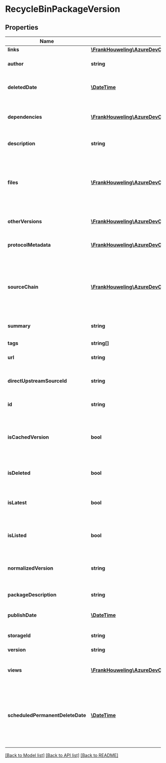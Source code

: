 # RecycleBinPackageVersion

## Properties
Name | Type | Description | Notes
------------ | ------------- | ------------- | -------------
**links** | [**\FrankHouweling\AzureDevOpsClient\Artifacts\Model\ReferenceLinks**](ReferenceLinks.md) | Related links | [optional] 
**author** | **string** | Package version author. | [optional] 
**deletedDate** | [**\DateTime**](\DateTime.md) | UTC date that this package version was deleted. | [optional] 
**dependencies** | [**\FrankHouweling\AzureDevOpsClient\Artifacts\Model\PackageDependency[]**](PackageDependency.md) | List of dependencies for this package version. | [optional] 
**description** | **string** | Package version description. | [optional] 
**files** | [**\FrankHouweling\AzureDevOpsClient\Artifacts\Model\PackageFile[]**](PackageFile.md) | Files associated with this package version, only relevant for multi-file package types. | [optional] 
**otherVersions** | [**\FrankHouweling\AzureDevOpsClient\Artifacts\Model\MinimalPackageVersion[]**](MinimalPackageVersion.md) | Other versions of this package. | [optional] 
**protocolMetadata** | [**\FrankHouweling\AzureDevOpsClient\Artifacts\Model\ProtocolMetadata**](ProtocolMetadata.md) | Extended data specific to a package type. | [optional] 
**sourceChain** | [**\FrankHouweling\AzureDevOpsClient\Artifacts\Model\UpstreamSource[]**](UpstreamSource.md) | List of upstream sources through which a package version moved to land in this feed. | [optional] 
**summary** | **string** | Package version summary. | [optional] 
**tags** | **string[]** | Package version tags. | [optional] 
**url** | **string** | Package version url. | [optional] 
**directUpstreamSourceId** | **string** | Upstream source this package was ingested from. | [optional] 
**id** | **string** | Id for the package. | [optional] 
**isCachedVersion** | **bool** | [Obsolete] Used for legacy scenarios and may be removed in future versions. | [optional] 
**isDeleted** | **bool** | True if this package has been deleted. | [optional] 
**isLatest** | **bool** | True if this is the latest version of the package by package type sort order. | [optional] 
**isListed** | **bool** | (NuGet Only) True if this package is listed. | [optional] 
**normalizedVersion** | **string** | Normalized version using normalization rules specific to a package type. | [optional] 
**packageDescription** | **string** | Package description. | [optional] 
**publishDate** | [**\DateTime**](\DateTime.md) | UTC Date the package was published to the service. | [optional] 
**storageId** | **string** | Internal storage id. | [optional] 
**version** | **string** | Display version. | [optional] 
**views** | [**\FrankHouweling\AzureDevOpsClient\Artifacts\Model\FeedView[]**](FeedView.md) | List of views containing this package version. | [optional] 
**scheduledPermanentDeleteDate** | [**\DateTime**](\DateTime.md) | UTC date on which the package will automatically be removed from the recycle bin and permanently deleted. | [optional] 

[[Back to Model list]](../README.md#documentation-for-models) [[Back to API list]](../README.md#documentation-for-api-endpoints) [[Back to README]](../README.md)


